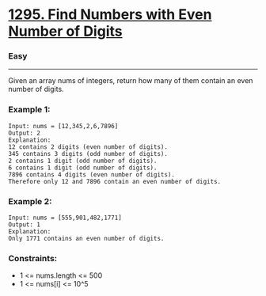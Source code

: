 # <a href="https://leetcode.com/problems/find-numbers-with-even-number-of-digits/">1295. Find Numbers with Even Number of Digits</a>
### Easy

---

Given an array nums of integers, return how many of them contain an even number of digits.

### Example 1:
```
Input: nums = [12,345,2,6,7896]
Output: 2
Explanation: 
12 contains 2 digits (even number of digits). 
345 contains 3 digits (odd number of digits). 
2 contains 1 digit (odd number of digits). 
6 contains 1 digit (odd number of digits). 
7896 contains 4 digits (even number of digits). 
Therefore only 12 and 7896 contain an even number of digits.
```

### Example 2:
```
Input: nums = [555,901,482,1771]
Output: 1 
Explanation: 
Only 1771 contains an even number of digits.
```

### Constraints:
- 1 <= nums.length <= 500
- 1 <= nums[i] <= 10^5